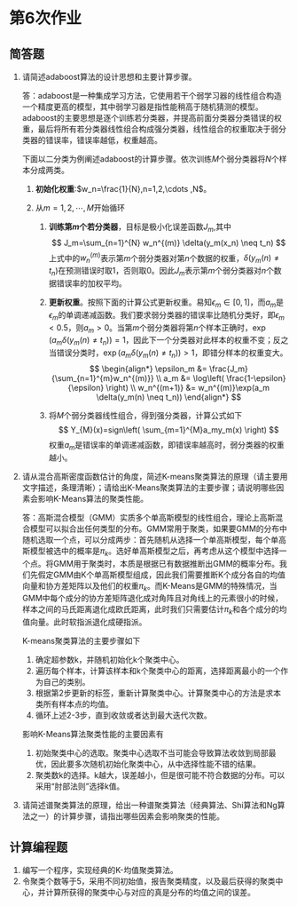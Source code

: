 # 第6次作业

## 简答题

1. 请简述adaboost算法的设计思想和主要计算步骤。

   答：adaboost是一种集成学习方法，它使用若干个弱学习器的线性组合构造一个精度更高的模型，其中弱学习器是指性能稍高于随机猜测的模型。adaboost的主要思想是逐个训练若分类器，并提高前面分类器分类错误的权重，最后将所有若分类器线性组合构成强分类器，线性组合的权重取决于弱分类器的错误率，错误率越低，权重越高。

   下面以二分类为例阐述adaboost的计算步骤。依次训练$M$个弱分类器将$N$个样本分成两类。

   1. **初始化权重**:$w_n=\frac{1}{N},n=1,2,\cdots ,N$。

   2. 从$m=1,2, \cdots , M$开始循环

      1. **训练第$m$个若分类器**，目标是极小化误差函数$J_m$,其中
         $$
         J_m=\sum_{n=1}^{N}
         w_n^{(m)} \delta(y_m(x_n) \neq t_n)
         $$
         上式中的$w_{n}^{(m)}$表示第$m$个弱分类器对第$n$个数据的权重，$\delta(y_m(n) \neq t_n)$在预测错误时取1，否则取0。因此$J_m$表示第$m$个弱分类器对$n$个数据错误率的加权平均。

      2. **更新权重**。按照下面的计算公式更新权重。易知$\epsilon_{m}\in[0,1]$，而$a_{m}$是$\epsilon_{m}$的单调递减函数。我们要求弱分类器的错误率比随机分类好，即$\epsilon_m<0.5$，则$a_m>0$。当第$m$个弱分类器将第$n$个样本正确时，$\exp(a_m \delta(y_m(n) \neq t_n))=1$，因此下一个分类器对此样本的权重不变；反之当错误分类时，$\exp(a_m \delta(y_m(n) \neq t_n))>1$，即错分样本的权重变大。
         $$
         \begin{align*}
         \epsilon_m
         &=
         \frac{J_m}{\sum_{n=1}^{m}w_n^{(m)}}
         \\
         a_m
         &=
         \log\left(
         	\frac{1-\epsilon}{\epsilon}
         \right)
         \\
         w_n^{(m+1)}
         &=
         w_n^{(m)}\exp(a_m \delta(y_m(n) \neq t_n))
         \end{align*}
         $$

      3. 将$M$个弱分类器线性组合，得到强分类器，计算公式如下
         $$
         Y_{M}(x)=sign\left(
         	\sum_{m=1}^{M}a_my_m(x)
         \right)
         $$
         权重$a_m$是错误率的单调递减函数，即错误率越高时，弱分类器的权重越小。

2. 请从混合高斯密度函数估计的角度，简述K-means聚类算法的原理（请主要用文字描述，条理清晰）；请给出K-Means聚类算法的主要步骤；请说明哪些因素会影响K-Means算法的聚类性能。

   答：高斯混合模型（GMM）实质多个单高斯模型的线性组合，理论上高斯混合模型可以拟合出任何类型的分布。GMM常用于聚类，如果要GMM的分布中随机选取一个点，可以分成两步：首先随机从选择一个单高斯模型，每个单高斯模型被选中的概率是$\pi_k$。选好单高斯模型之后，再考虑从这个模型中选择一个点。将GMM用于聚类时，本质是根据已有数据推断出GMM的概率分布。我们先假定GMM由K个单高斯模型组成，因此我们需要推断K个成分各自的均值向量和协方差矩阵以及他们的权重$\pi_k$。而K-Means是GMM的特殊情况，当GMM中每个成分的协方差矩阵退化成对角阵且对角线上的元素很小的时候，样本之间的马氏距离退化成欧氏距离，此时我们只需要估计$\pi_k$和各个成分的均值向量。此时软指派退化成硬指派。

   K-means聚类算法的主要步骤如下

   1. 确定超参数k，并随机初始化k个聚类中心。
   2. 遍历每个样本，计算该样本和k个聚类中心的距离，选择距离最小的一个作为自己的类别。
   3. 根据第2步更新的标签，重新计算聚类中心。计算聚类中心的方法是求本类所有样本点的均值。
   4. 循环上述2-3步，直到收敛或者达到最大迭代次数。

   影响K-Means算法聚类性能的主要因素有

   1. 初始聚类中心的选取。聚类中心选取不当可能会导致算法收敛到局部最优，因此要多次随机初始化聚类中心，从中选择性能不错的结果。
   2. 聚类数k的选择。k越大，误差越小，但是很可能不符合数据的分布。可以采用“肘部法则”选择k值。

3. 请简述谱聚类算法的原理，给出一种谱聚类算法（经典算法、Shi算法和Ng算法之一）的计算步骤，请指出哪些因素会影响聚类的性能。

## 计算编程题

1. 编写一个程序，实现经典的K-均值聚类算法。
2. 令聚类个数等于5，采用不同初始值，报告聚类精度，以及最后获得的聚类中心，并计算所获得的聚类中心与对应的真是分布的均值之间的误差。